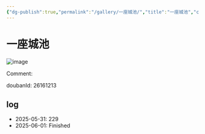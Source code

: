 ```yaml
---
{"dg-publish":true,"permalink":"/gallery/一座城池/","title":"一座城池","created":"2025-06-01T21:27:09.831+08:00"}
---
```



# 一座城池

![image](https://hiraeth-picbed.oss-cn-beijing.aliyuncs.com/20250531154211.webp)

Comment: 



doubanId: 26161213

## log

- 2025-05-31: 229
- 2025-06-01: Finished

